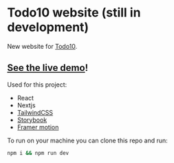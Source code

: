 # Todo10 website (still in development)

New website for [Todo10](https://www.todo10.com/en/).

## [See the live demo](https://todo10-web.vercel.app/pricing)!

Used for this project:
- React
- Nextjs
- [TailwindCSS](https://tailwindcss.com/)
- [Storybook](https://storybook.js.org/)
- [Framer motion](https://www.framer.com/motion/)

To run on your machine you can clone this repo and run:
```bash
npm i && npm run dev
```
